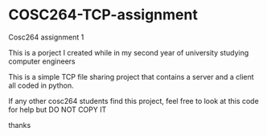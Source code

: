 # COSC264-TCP-assignment
Cosc264 assignment 1

This is a porject I created while in my second year of university studying computer engineers

This is a simple TCP file sharing project that contains a server and a client all coded in python.

If any other cosc264 students find this project, feel free to look at this code for help but DO NOT COPY IT

thanks
